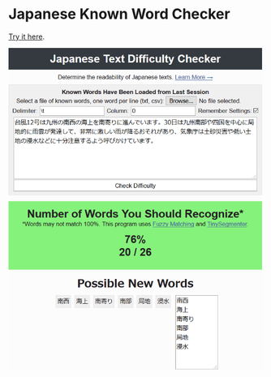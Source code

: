 # Japanese Known Word Checker

[Try it here](https://krausekai.github.io/Japanese-Known-Word-Checker/).

<img align="center" width="500" src="screenshot.png?raw=true">
